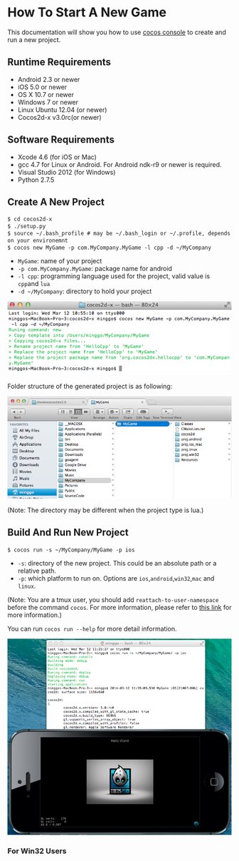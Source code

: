 # How To Start A New Game

This documentation will show you how to use [cocos console](https://github.com/cocos2d/cocos2d-console) to create and run a new project. 

## Runtime Requirements

* Android 2.3 or newer
* iOS 5.0 or newer
* OS X 10.7 or newer
* Windows 7 or newer
* Linux Ubuntu 12.04 (or newer)
* Cocos2d-x v3.0rc(or newer)

## Software Requirements

* Xcode 4.6 (for iOS or Mac)
* gcc 4.7 for Linux or Android. For Android ndk-r9 or newer is required.
* Visual Studio 2012 (for Windows)
* Python 2.7.5


## Create A New Project

    $ cd cocos2d-x
    $ ./setup.py
    $ source ~/.bash_profile # may be ~/.bash_login or ~/.profile, depends on your environemnt
    $ cocos new MyGame -p com.MyCompany.MyGame -l cpp -d ~/MyCompany

* `MyGame`: name of your project 
* `-p com.MyCompany.MyGame`: package name for android
* `-l cpp`: programming language used for the project, valid value is `cpp`and `lua`
* `-d ~/MyCompany`: directory to hold your project

![new game](res/new_game.png)

Folder structure of the generated project is as following:

![folder structure](res/folder_structure.png)

(Note: The directory may be different when the project type is lua.)


## Build And Run New Project


    $ cocos run -s ~/MyCompany/MyGame -p ios
    
* `-s`: directory of the new project. This could be an absolute path or a relative path.
* `-p`: which platform to run on. Options are `ios`,`android`,`win32`,`mac` and `linux`.

(Note: You are a tmux user, you should add `reattach-to-user-namespace` before the command `cocos`. For more information, please refer to [this link](https://github.com/phonegap/ios-sim) for more information.)

You can run `cocos run --help` for more detail information.

![run scree](res/run_screen.png)

### For Win32 Users





